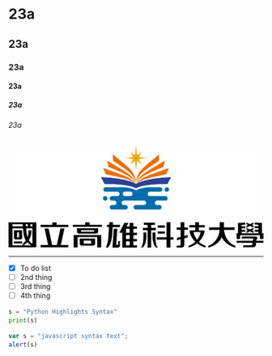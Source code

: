 # 23a
## 23a
### 23a
#### 23a
##### 23a
###### 23a

![NKUST](nkust.png '高科大')

---

- [x] To do list
- [ ] 2nd thing
- [ ] 3rd thing
- [ ] 4th thing

```python
s = "Python Highlights Syntax"
print(s) 
```

```js
var s = "javascript syntax text";
alert(s)
```
